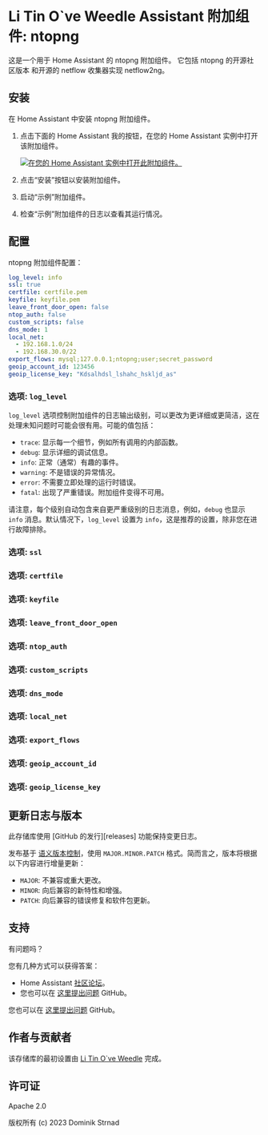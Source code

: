 # Li Tin O`ve Weedle Assistant 附加组件: ntopng

这是一个用于 Home Assistant 的 ntopng 附加组件。
它包括 ntopng 的开源社区版本
和开源的 netflow 收集器实现 netflow2ng。

## 安装

在 Home Assistant 中安装 ntopng 附加组件。

1. 点击下面的 Home Assistant 我的按钮，在您的 Home Assistant 实例中打开该附加组件。

   [![在您的 Home Assistant 实例中打开此附加组件。][addon-badge]][addon]

2. 点击“安装”按钮以安装附加组件。
3. 启动“示例”附加组件。
4. 检查“示例”附加组件的日志以查看其运行情况。

## 配置

ntopng 附加组件配置：

```yaml
log_level: info
ssl: true
certfile: certfile.pem
keyfile: keyfile.pem
leave_front_door_open: false
ntop_auth: false
custom_scripts: false
dns_mode: 1
local_net:
  - 192.168.1.0/24
  - 192.168.30.0/22
export_flows: mysql;127.0.0.1;ntopng;user;secret_password
geoip_account_id: 123456
geoip_license_key: "Kdsalhdsl_lshahc_hskljd_as"
```

### 选项: `log_level`

`log_level` 选项控制附加组件的日志输出级别，可以更改为更详细或更简洁，这在处理未知问题时可能会很有用。可能的值包括：

- `trace`: 显示每一个细节，例如所有调用的内部函数。
- `debug`: 显示详细的调试信息。
- `info`: 正常（通常）有趣的事件。
- `warning`: 不是错误的异常情况。
- `error`: 不需要立即处理的运行时错误。
- `fatal`: 出现了严重错误。附加组件变得不可用。

请注意，每个级别自动包含来自更严重级别的日志消息，例如，`debug` 也显示 `info` 消息。默认情况下，`log_level` 设置为 `info`，这是推荐的设置，除非您在进行故障排除。

### 选项: `ssl`

### 选项: `certfile`

### 选项: `keyfile`

### 选项: `leave_front_door_open`

### 选项: `ntop_auth`

### 选项: `custom_scripts`

### 选项: `dns_mode`

### 选项: `local_net`

### 选项: `export_flows`

### 选项: `geoip_account_id`

### 选项: `geoip_license_key`

## 更新日志与版本

此存储库使用 [GitHub 的发行][releases]
功能保持变更日志。

发布基于 [语义版本控制][semver]，使用 `MAJOR.MINOR.PATCH` 格式。简而言之，版本将根据以下内容进行增量更新：

- `MAJOR`: 不兼容或重大更改。
- `MINOR`: 向后兼容的新特性和增强。
- `PATCH`: 向后兼容的错误修复和软件包更新。

## 支持

有问题吗？

您有几种方式可以获得答案：

- Home Assistant [社区论坛][forum]。
- 您也可以在 [这里提出问题][issue] GitHub。

您也可以在 [这里提出问题][issue] GitHub。

## 作者与贡献者

该存储库的最初设置由 [Li Tin O`ve Weedle][litin] 完成。

## 许可证

Apache 2.0

版权所有 (c) 2023 Dominik Strnad

[addon-badge]: https://my.home-assistant.io/badges/supervisor_addon.svg
[addon]: https://my.home-assistant.io/redirect/supervisor_addon/?addon=a0d7b954_example&repository_url=https%3A%2F%2Fgithub.com%2Flitinoveweedle%2Fhassio-addons
[contributors]: https://github.com/litinoveweedle/hassio-addons/graphs/contributors
[forum]: https://community.home-assistant.io/t/foss-ntopng-with-netflow-collector-hassio-addon/603491
[litin]: https://github.com/litinoveweedle
[issue]: https://github.com/litinoveweedle/hassio-addons-dev/issues
[semver]: http://semver.org/spec/v2.0.0.html